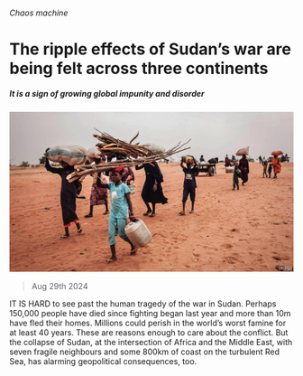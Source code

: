 ###### Chaos machine

# The ripple effects of Sudan’s war are being felt across three continents 

##### It is a sign of growing global impunity and disorder 

![image](images/20240831_FBP002.jpg) 

> Aug 29th 2024 

IT IS HARD to see past the human tragedy of the war in Sudan. Perhaps 150,000 people have died since fighting began last year and more than 10m have fled their homes. Millions could perish in the world’s worst famine for at least 40 years. These are reasons enough to care about the conflict. But the collapse of Sudan, at the intersection of Africa and the Middle East, with seven fragile neighbours and some 800km of coast on the turbulent Red Sea, has alarming geopolitical consequences, too. 

